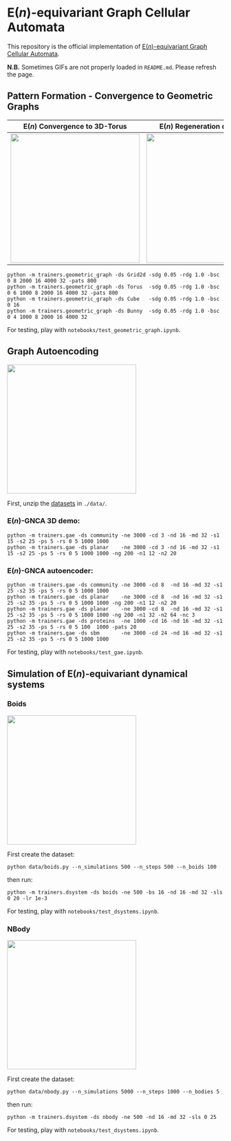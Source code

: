 # E(*n*)-equivariant Graph Cellular Automata

This repository is the official implementation of [E(*n*)-equivariant Graph Cellular Automata](https://arxiv.org/abs/2301.10497).

**N.B.** Sometimes GIFs are not properly loaded in `README.md`. Please refresh the page.  

## Pattern Formation - Convergence to Geometric Graphs

E(*n*) Convergence to 3D-Torus           |  E(*n*) Regeneration of 3D-Cube
:-------------------------:|:-------------------------:
<img src="https://drive.google.com/uc?export=view&id=1YhDAPwd6oGiovlQXrxsfdLmYPn7c0ohR" width="300" height="300"> | <img src="https://drive.google.com/uc?export=view&id=1qfo-_9CMQ9whKluV_Ir_k4SR0RfpMHge" width="300" height="300">


    python -m trainers.geometric_graph -ds Grid2d -sdg 0.05 -rdg 1.0 -bsc 0 8 2000 16 4000 32 -pats 800
    python -m trainers.geometric_graph -ds Torus  -sdg 0.05 -rdg 1.0 -bsc 0 6 1000 8 2000 16 4000 32 -pats 800
    python -m trainers.geometric_graph -ds Cube   -sdg 0.05 -rdg 1.0 -bsc 0 16
    python -m trainers.geometric_graph -ds Bunny  -sdg 0.05 -rdg 1.0 -bsc 0 4 1000 8 2000 16 4000 32

For testing, play with `notebooks/test_geometric_graph.ipynb`.

## Graph Autoencoding

<img src="https://drive.google.com/uc?export=view&id=13Aoi_FcmbTFhiBT8zeIgKuGxMETZayRg" width="300" height="300">

First, unzip the [datasets](https://drive.google.com/file/d/1574shdPnsNLsx-cKCCEGhbD1MbzfOzTK/view?usp=share_link) in `./data/`.

### E(*n*)-GNCA 3D demo:

    python -m trainers.gae -ds community -ne 3000 -cd 3 -nd 16 -md 32 -s1 15 -s2 25 -ps 5 -rs 0 5 1000 1000
    python -m trainers.gae -ds planar    -ne 3000 -cd 3 -nd 16 -md 32 -s1 15 -s2 25 -ps 5 -rs 0 5 1000 1000 -ng 200 -n1 12 -n2 20

### E(*n*)-GNCA autoencoder: 

    python -m trainers.gae -ds community -ne 3000 -cd 8  -nd 16 -md 32 -s1 25 -s2 35 -ps 5 -rs 0 5 1000 1000
    python -m trainers.gae -ds planar    -ne 3000 -cd 8  -nd 16 -md 32 -s1 25 -s2 35 -ps 5 -rs 0 5 1000 1000 -ng 200 -n1 12 -n2 20
    python -m trainers.gae -ds planar    -ne 3000 -cd 8  -nd 16 -md 32 -s1 25 -s2 35 -ps 5 -rs 0 5 1000 1000 -ng 200 -n1 32 -n2 64 -nc 3
    python -m trainers.gae -ds proteins  -ne 1000 -cd 16 -nd 16 -md 32 -s1 25 -s2 35 -ps 5 -rs 0 5 100  1000 -pats 20
    python -m trainers.gae -ds sbm       -ne 3000 -cd 24 -nd 16 -md 32 -s1 25 -s2 35 -ps 5 -rs 0 5 1000 1000

For testing, play with `notebooks/test_gae.ipynb`.

## Simulation of E(*n*)-equivariant dynamical systems

### Boids

<img src="https://drive.google.com/uc?export=view&id=1u2H8ncBXE8ug2fNrFQ0988vzWaPtCAQC" width="300" height="300">

First create the dataset:

    python data/boids.py --n_simulations 500 --n_steps 500 --n_boids 100

then run:

    python -m trainers.dsystem -ds boids -ne 500 -bs 16 -nd 16 -md 32 -sls 0 20 -lr 1e-3

For testing, play with `notebooks/test_dsystems.ipynb`.

### NBody

<img src="https://drive.google.com/uc?export=view&id=1CYYGYk3RE3mrb5N1nieKp375zwApC0Ml" width="300" height="300">

First create the dataset:

    python data/nbody.py --n_simulations 5000 --n_steps 1000 --n_bodies 5

then run:

    python -m trainers.dsystem -ds nbody -ne 500 -nd 16 -md 32 -sls 0 25

For testing, play with `notebooks/test_dsystems.ipynb`.

